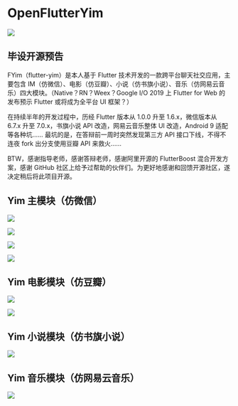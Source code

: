 # OpenFlutterYim

![](github/ic_yim_flutter.png)

## 毕设开源预告

FYim（flutter-yim）是本人基于 Flutter 技术开发的一款跨平台聊天社交应用，主要包含 IM（仿微信）、电影（仿豆瓣）、小说（仿书旗小说）、音乐（仿网易云音乐）四大模块。（Native？RN？Weex？Google I/O 2019 上 Flutter for Web 的发布预示 Flutter 或将成为全平台 UI 框架？）

在持续半年的开发过程中，历经 Flutter 版本从 1.0.0 升至 1.6.x，微信版本从 6.7.x 升至 7.0.x，书旗小说 API 改造，网易云音乐整体 UI 改造，Android 9 适配等各种坑…… 最坑的是，在答辩前一周时突然发现第三方  API 接口下线，不得不连夜 fork 出分支使用豆瓣 API 来救火……

BTW，感谢指导老师，感谢答辩老师，感谢阿里开源的 FlutterBoost 混合开发方案，感谢 GitHub 社区上给予过帮助的伙伴们。为更好地感谢和回馈开源社区，遂决定稍后将此项目开源。

## Yim 主模块（仿微信）
![](github/fyim4.jpg)

![](github/fyim9.jpg)

![](github/fyim6.jpg)

![](github/fyim7.jpg)

## Yim 电影模块（仿豆瓣）

![](github/fyim2.jpg)

![](github/fyim3.jpg)

## Yim 小说模块（仿书旗小说）

![](github/fyim5.jpg)
## Yim 音乐模块（仿网易云音乐）
![](github/fyim1.jpg)